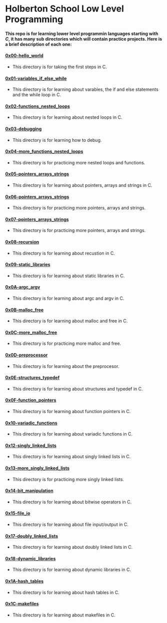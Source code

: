 # Holberton School Low Level Programming 
#### This repo is for learning lower level programmin languages starting with _C_, it has many sub directories which will contain practice projects. Here is a brief description of each one:

#### [0x00-hello_world](./0x00-hello_world)
* This directory is for taking the first steps in C.

#### [0x01-variables_if_else_while](./0x01-variables_if_else_while)
* This directory is for learning about varables, the if and else statements and the while loop in C.

#### [0x02-functions_nested_loops](./0x02-functions_nested_loops)
* This directory is for learning about nested loops in C.

#### [0x03-debugging](./0x03-debugging)
* This directory is for learning how to debug.

#### [0x04-more_functions_nested_loops](./0x04-more_functions_nested_loops)
* This directory is for practicing more nested loops and functions.

#### [0x05-pointers_arrays_strings](./0x05-pointers_arrays_strings)
* This directory is for learning about pointers, arrays and strings in C.

#### [0x06-pointers_arrays_strings](./0x06-pointers_arrays_strings)
* This directory is for practicing more pointers, arrays and strings.

#### [0x07-pointers_arrays_strings](./0x07-pointers_arrays_strings)
* This directory is for practicing more pointers, arrays and strings.

#### [0x08-recursion](./0x08-recursion)
* This directory is for learning about recustion in C.

#### [0x09-static_libraries](./0x09-static_libraries)
* This directory is for learning about static libraries in C.

#### [0x0A-argc_argv](./0x0A-argc_argv)
* This directory is for learning about argc and argv in C.

#### [0x0B-malloc_free](./0x0B-malloc_free)
* This directory is for learning about malloc and free in C.

#### [0x0C-more_malloc_free](./0x0C-more_malloc_free)
* This directory is for practicing more malloc and free.

#### [0x0D-preprocessor](./0x0D-preprocessor)
* This directory is for learning about the preprocesor.

#### [0x0E-structures_typedef](./0x0E-structures_typedef)
* This directory is for learning about structures and typedef in C.

#### [0x0F-function_pointers](./0x0F-function_pointers)
* This directory is for learning about function pointers in C.

#### [0x10-variadic_functions](./0x10-variadic_functions)
* This directory is for learning about variadic functions in C.

#### [0x12-singly_linked_lists](./0x12-singly_linked_lists)
* This directory is for learning about singly linked lists in C.

#### [0x13-more_singly_linked_lists](./0x13-more_singly_linked_lists)
* This directory is for practicing more singly linked lists.

#### [0x14-bit_manipulation](./0x14-bit_manipulation)
* This directory is for learning about bitwise operators in C.

#### [0x15-file_io](./0x15-file_io)
* This directory is for learning about file input/output in C.

#### [0x17-doubly_linked_lists](./0x17-doubly_linked_lists)
* This directory is for learning about doubly linked lists in C.

#### [0x18-dynamic_libraries](./0x18-dynamic_libraries)
* This directory is for learning about dynamic libraries in C.

#### [0x1A-hash_tables](./0x1A-hash_tables)
* This directory is for learning about hash tables in C.

#### [0x1C-makefiles](./0x1C-makefiles)
* This directory is for learning about makefiles in C.
